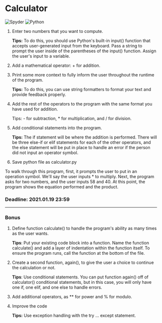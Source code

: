 # Calculator

![Spyder](https://img.shields.io/badge/Spyder-4.0.0-green?logo=anaconda)
![Python](https://img.shields.io/badge/Python-3.8.5-blue?logo=python)

1. Enter two numbers that you want to compute.

    **Tips:** To do this, you should use Python's built-in input() function that accepts user-generated input from the keyboard. Pass a string to prompt the user inside of the parentheses of the input() function. Assign the user's input to a variable.

2. Add a mathematical operator: + for addition.
3. Print some more context to fully inform the user throughout the runtime of the program.

    **Tips:** To do this, you can use string formatters to format your text and provide feedback properly.

4. Add the rest of the operators to the program with the same format you have used for addition.

    Tips: - for subtraction, * for multiplication, and / for division.

5. Add conditional statements into the program.

    **Tips:** The if statement will be where the addition is performed. There will be three else-if or elif statements for each of the other operators, and the else statement will be put in place to handle an error if the person did not input an operator symbol.

6. Save python file as calculator.py

To walk through this program, first, it prompts the user to put in an operation symbol. We'll say the user inputs * to multiply. Next, the program asks for two numbers, and the user inputs 58 and 40. At this point, the program shows the equation performed and the product.

### Deadline: 2021.01.19 23:59
---

### Bonus

1. Define function calculate() to handle the program's ability as many times as the user wants.

    **Tips**: Put your existing code block into a function. Name the function calculate() and add a layer of indentation within the function itself. To ensure the program runs, call the function at the bottom of the file.

2. Create a second function, again(), to give the user a choice to continue the calculation or not.

    **Tips**: Use conditional statements. You can put function again() off of calculator() conditional statements, but in this case, you will only have one if, one elif, and one else to handle errors.

3. Add additional operators, as ** for power and % for modulo.
4. Improve the code

    **Tips:** Use exception handling with the try ... except statement.